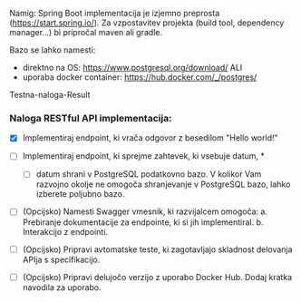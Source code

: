 Namig: Spring Boot implementacija je izjemno preprosta (https://start.spring.io/). 
Za vzpostavitev projekta (build tool, dependency manager...) bi pripročal maven ali gradle.

Bazo se lahko namesti:
* direktno na OS: https://www.postgresql.org/download/ ALI
* uporaba docker container: https://hub.docker.com/_/postgres/

Testna-naloga-Result

### Naloga RESTful API implementacija: ### 

- [x] Implementiraj endpoint, ki vrača odgovor z besedilom "Hello world!"

- [ ] Implementiraj endpoint, ki sprejme zahtevek, ki vsebuje datum, * 
   - [ ] datum shrani v PostgreSQL podatkovno bazo. V kolikor Vam razvojno okolje ne omogoča shranjevanje v PostgreSQL bazo, lahko izberete poljubno bazo.

- [ ] (Opcijsko) Namesti Swagger vmesnik, ki razvijalcem omogoča: a. Prebiranje dokumentacije za endpointe, ki si jih implementiral. b. Interakcijo z endpointi.

- [ ] (Opcijsko) Pripravi avtomatske teste, ki zagotavljajo skladnost delovanja APIja s specifikacijo.

- [ ] (Opcijsko) Pripravi delujočo verzijo z uporabo Docker Hub. Dodaj kratka navodila za uporabo.
